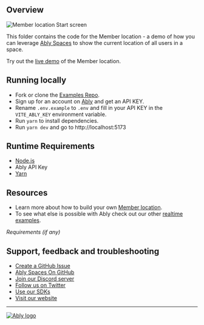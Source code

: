 ## Overview

![Member location Start screen](../images/members-location.png)

This folder contains the code for the Member location - a demo of how you can leverage [Ably Spaces](https://github.com/ably-labs/spaces) to show the current location of all users in a space.

Try out the [live demo](https://examples.ably.dev/member-location) of the Member location.

## Running locally

- Fork or clone the [Examples Repo](https://github.com/ably-labs/realtime-examples).
- Sign up for an account on [Ably](https://ably.com/sign-up?utm_source=ably-labs&utm_medium=github&utm_campaign=member-location) and get an API KEY.
- Rename `.env.example` to `.env` and fill in your API KEY in the `VITE_ABLY_KEY` environment variable.
- Run `yarn` to install dependencies.
- Run `yarn dev` and go to http://localhost:5173

## Runtime Requirements

- [Node.js](https://nodejs.org/en/)
- Ably API Key
- [Yarn](https://yarnpkg.com/)

## Resources

- Learn more about how to build your own [Member location](https://ably.com/examples/member-location?utm_source=ably-labs&utm_medium=github&utm_campaign=member-location).
- To see what else is possible with Ably check out our other [realtime examples](https://ably.com/examples?utm_source=ably-labs&utm_medium=github&utm_campaign=member-location).

_Requirements (if any)_

## Support, feedback and troubleshooting

- [Create a GitHub Issue](https://github.com/ably-labs/realtime-examples/issues)
- [Ably Spaces On GitHub](https://github.com/ably-labs/spaces)
- [Join our Discord server](https://discord.gg/q89gDHZcBK)
- [Follow us on Twitter](https://twitter.com/ablyrealtime)
- [Use our SDKs](https://github.com/ably/)
- [Visit our website](https://ably.com?utm_source=ably-labs&utm_medium=github&utm_campaign=member-location)

---

[![Ably logo](https://static.ably.dev/badge-black.svg?serverless-websockets-quest)](https://ably.com?utm_source=ably-labs&utm_medium=github&utm_campaign=member-location)
